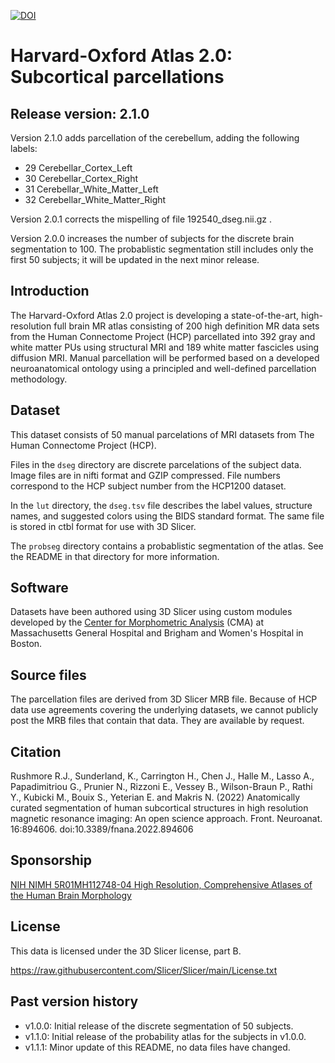 [![DOI](https://zenodo.org/badge/521466842.svg)](https://zenodo.org/badge/latestdoi/521466842)

# Harvard-Oxford Atlas 2.0: Subcortical parcellations

## Release version: 2.1.0

Version 2.1.0 adds parcellation of the cerebellum, adding the following labels:
* 29 Cerebellar_Cortex_Left
* 30 Cerebellar_Cortex_Right
* 31 Cerebellar_White_Matter_Left
* 32 Cerebellar_White_Matter_Right

Version 2.0.1 corrects the mispelling of file 192540_dseg.nii.gz .

Version 2.0.0 increases the number of subjects for the discrete brain 
segmentation to 100. The probablistic segmentation still includes only the 
first 50 subjects; it will be updated in the next minor release.

## Introduction

The Harvard-Oxford Atlas 2.0 project is developing a state-of-the-art,
high-resolution full brain MR atlas consisting of 200 high definition
MR data sets from the Human Connectome Project (HCP) parcellated into
392 gray and white matter PUs using structural MRI and 189 white
matter fascicles using diffusion MRI. Manual parcellation will be
performed based on a developed neuroanatomical ontology using a
principled and well-defined parcellation methodology.

## Dataset

This dataset consists of 50 manual parcelations of MRI datasets from
The Human Connectome Project (HCP).

Files in the `dseg` directory are discrete parcelations of the subject data. Image files are in nifti format and GZIP compressed. File numbers correspond to the HCP subject number from the HCP1200 dataset.

In the `lut` directory, the `dseg.tsv` file describes the label values,
structure names, and suggested colors using the BIDS standard format. The
same file is stored in ctbl format for use with 3D Slicer.

The `probseg` directory contains a probablistic segmentation of the atlas. See the README in that directory for more information.

## Software

Datasets have been authored using 3D Slicer using custom modules developed
by the [Center for Morphometric Analysis](https://cma.mgh.harvard.edu) (CMA)
at Massachusetts General Hospital and Brigham and Women's Hospital in Boston.

## Source files

The parcellation files are derived from 3D Slicer MRB file. Because
of HCP data use agreements covering the underlying datasets, we cannot publicly
post the MRB files that contain that data. They are available by request.

## Citation

Rushmore R.J., Sunderland, K., Carrington H., Chen J., Halle M., Lasso A., Papadimitriou G., Prunier N., Rizzoni E., Vessey B., Wilson-Braun P., Rathi Y., Kubicki M., Bouix S., Yeterian E. and Makris N. (2022) Anatomically curated segmentation of human subcortical structures in high resolution magnetic resonance imaging: An open science approach. Front. Neuroanat. 16:894606. doi:10.3389/fnana.2022.894606

## Sponsorship

[NIH NIMH 5R01MH112748-04 High Resolution, Comprehensive Atlases of the Human Brain Morphology](https://reporter.nih.gov/search/QhVboFoXdUe_XiAriH9B5w/project-details/10053340)

## License

This data is licensed under the 3D Slicer license, part B.

https://raw.githubusercontent.com/Slicer/Slicer/main/License.txt

## Past version history

* v1.0.0: Initial release of the discrete segmentation of 50 subjects.
* v1.1.0: Initial release of the probability atlas for the subjects in v1.0.0.
* v1.1.1: Minor update of this README, no data files have changed.
